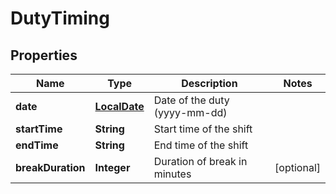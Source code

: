 

# DutyTiming

## Properties

Name | Type | Description | Notes
------------ | ------------- | ------------- | -------------
**date** | [**LocalDate**](LocalDate.md) | Date of the duty (yyyy-mm-dd) | 
**startTime** | **String** | Start time of the shift | 
**endTime** | **String** | End time of the shift | 
**breakDuration** | **Integer** | Duration of break in minutes |  [optional]



